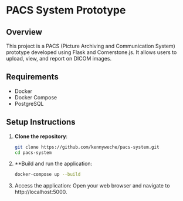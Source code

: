 # PACS System Prototype

## Overview
This project is a PACS (Picture Archiving and Communication System) prototype developed using Flask and Cornerstone.js. It allows users to upload, view, and report on DICOM images.

## Requirements
- Docker
- Docker Compose
- PostgreSQL

## Setup Instructions

1. **Clone the repository**:
   ```bash
   git clone https://github.com/kennyweche/pacs-system.git
   cd pacs-system

2. **Build and run the application:
   ```bash
   docker-compose up --build

3. Access the application:
   Open your web browser and navigate to http://localhost:5000.

